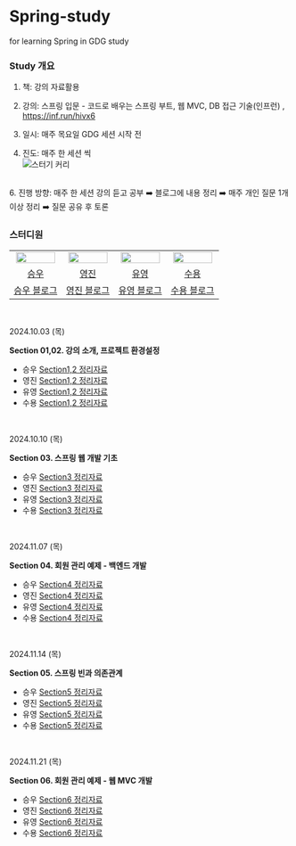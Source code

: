 # Spring-study
for  learning Spring in GDG study

### Study 개요

1. 책: 강의 자료활용
2. 강의: 스프링 입문 - 코드로 배우는 스프링 부트, 웹 MVC, DB 접근 기술(인프런) ,<br>
<https://inf.run/hivx6>

3. 일시: 매주 목요일 GDG 세션 시작 전
4. 진도: 매주 한 세션 씩<br>
![스터기 커리](https://github.com/user-attachments/assets/38b16688-b890-41c2-8c85-05e3693d3aa6)
<br>
6. 진행 방향: 매주 한 세션 강의 듣고 공부 ➡️ 블로그에 내용 정리 ➡️ 매주 개인 질문 1개 이상 정리 ➡️ 질문 공유 후 토론

<br>

### 스터디원

<table align="center">
<tr align="center">
<td><img src="https://avatars.githubusercontent.com/u/92345780?v=4" style="width:95%;"></td>
<td><img src="https://avatars.githubusercontent.com/u/156926628?v=4" style="width:95%;"></td>
<td><img src="https://avatars.githubusercontent.com/u/181312333?v=4" style="width:95%; "></td>
<td><img src="https://avatars.githubusercontent.com/u/137254772?v=4" style="width:95%; "></td>
</tr>


<tr align="center">
<td><a href="https://github.com/baikseungwoo">승우</td>
<td><a href="https://github.com/J0725">영진</td>
<td><a href="https://github.com/yuyoung924">유영</td>
<td><a href="https://github.com/protruser">수용</td>

</tr>


<tr align="center">
<td><a href="https://velog.io/@swbaik01/posts">승우 블로그</td>
<td><a href="https://velog.io/@younjin_02/posts">영진 블로그</td>
<td><a href="https://velog.io/@yuyoung924/posts">유영 블로그</td>
<td><a href="https://protruser.tistory.com">수용 블로그</td>
</tr>
</table>

<br>

2024.10.03 (목)

**Section 01,02. 강의 소개, 프로젝트 환경설정**

* 승우 <a href="https://velog.io/@swbaik01/Spring-프로젝트-환경설정">Section1,2 정리자료</a>
* 영진 <a href="https://velog.io/@younjin_02/Spring-%EC%8A%A4%ED%84%B0%EB%94%94-01.-%ED%94%84%EB%A1%9C%EC%A0%9D%ED%8A%B8-%ED%99%98%EA%B2%BD%EC%84%A4%EC%A0%95">Section1,2 정리자료</a>
* 유영 <a href="https://velog.io/@yuyoung924/Spring-%EC%8A%A4%ED%84%B0%EB%94%94-01.-%ED%94%84%EB%A1%9C%EC%A0%9D%ED%8A%B8-%EC%83%9D%EC%84%B1">Section1,2 정리자료</a>
* 수용 <a href="">Section1,2 정리자료</a>
<br>

2024.10.10 (목)

**Section 03. 스프링 웹 개발 기초**

* 승우 <a href="https://velog.io/@swbaik01/Spring-웹-개발-기초-4l82i4f8">Section3 정리자료</a>
* 영진 <a href="https://velog.io/@younjin_02/Spring-%EC%8A%A4%ED%84%B0%EB%94%94-02.-%EC%8A%A4%ED%94%84%EB%A7%81-%EC%9B%B9-%EA%B0%9C%EB%B0%9C-%EA%B8%B0%EC%B4%88">Section3 정리자료</a>
* 유영 <a href="https://velog.io/@yuyoung924/Spring-%EC%8A%A4%ED%84%B0%EB%94%94-02.-%EC%8A%A4%ED%94%84%EB%A7%81-%EC%9B%B9-%EA%B0%9C%EB%B0%9C-%EA%B8%B0%EC%B4%88">Section3 정리자료</a>
* 수용 <a href="https://protruser.tistory.com/59">Section3 정리자료</a>
<br>

2024.11.07 (목)

**Section 04. 회원 관리 예제 - 백엔드 개발**

* 승우 <a href="https://velog.io/@swbaik01/Spring-회원-관리-예제백엔드-개발">Section4 정리자료</a>
* 영진 <a href="https://velog.io/@younjin_02/Spring-%EC%8A%A4%ED%84%B0%EB%94%94-03.-%ED%9A%8C%EC%9B%90-%EA%B4%80%EB%A6%AC-%EC%98%88%EC%A0%9C-%EB%B0%B1%EC%97%94%EB%93%9C-%EA%B0%9C%EB%B0%9C">Section4 정리자료</a>
* 유영 <a href="https://velog.io/@yuyoung924/Spring-%EC%8A%A4%ED%84%B0%EB%94%94-03.-%ED%9A%8C%EC%9B%90-%EA%B4%80%EB%A6%AC-%EC%98%88%EC%A0%9C-%EB%B0%B1%EC%97%94%EB%93%9C-%EA%B0%9C%EB%B0%9C">Section4 정리자료</a>
* 수용 <a href="https://protruser.tistory.com/59">Section4 정리자료</a>
<br>

2024.11.14 (목)

**Section 05. 스프링 빈과 의존관계**

* 승우 <a href="https://velog.io/@swbaik01/Spring-스프링-빈과-의존관계">Section5 정리자료</a>
* 영진 <a href="https://velog.io/@younjin_02/Spring-%EC%8A%A4%ED%84%B0%EB%94%94-04.-%EC%8A%A4%ED%94%84%EB%A7%81-%EB%B9%88%EA%B3%BC-%EC%9D%98%EC%A1%B4%EA%B4%80%EA%B3%84">Section5 정리자료</a>
* 유영 <a href="https://velog.io/@yuyoung924/Spring-%EC%8A%A4%ED%84%B0%EB%94%94-04.-%EC%8A%A4%ED%94%84%EB%A7%81-%EB%B9%88%EA%B3%BC-%EC%9D%98%EC%A1%B4-%EA%B4%80%EA%B3%84">Section5 정리자료</a>
* 수용 <a href="https://protruser.tistory.com/60">Section5 정리자료</a>
<br>

2024.11.21 (목)

**Section 06. 회원 관리 예제 - 웹 MVC 개발**

* 승우 <a href="">Section6 정리자료</a>
* 영진 <a href="https://velog.io/@younjin_02/Spring-%EC%8A%A4%ED%84%B0%EB%94%94-05.-%ED%9A%8C%EC%9B%90-%EA%B4%80%EB%A6%AC-%EC%98%88%EC%A0%9C-%EC%9B%B9-MVC-%EA%B0%9C%EB%B0%9C">Section6 정리자료</a>
* 유영 <a href="https://velog.io/@yuyoung924/Spring-%EC%8A%A4%ED%84%B0%EB%94%94-06.-%ED%9A%8C%EC%9B%90-%EA%B4%80%EB%A6%AC-%EC%98%88%EC%A0%9C-%EC%9B%B9-MVC-%EA%B0%9C%EB%B0%9C">Section6 정리자료</a>
* 수용 <a href="https://protruser.tistory.com/61">Section6 정리자료</a>
<br>


